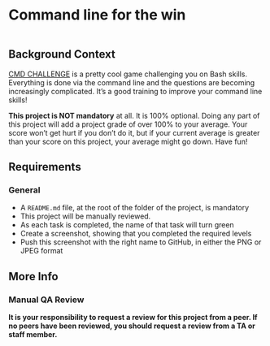 <h1 class="gap">Command line for the win</h1>
<div class="well clean" id="project-description">
  <p><img src="https://s3.amazonaws.com/intranet-projects-files/holbertonschool-sysadmin_devops/324/06AChAO.png" alt="" style="" /></p>

<h2>Background Context</h2>

<p><a href="/rltoken/dGik0ttp83Dxj-_G5CWe_g" title="CMD CHALLENGE" target="_blank">CMD CHALLENGE</a> is a pretty cool game challenging you on Bash skills. Everything is done via the command line and the questions are becoming increasingly complicated. It&rsquo;s a good training to improve your command line skills!</p>

<p><strong>This project is NOT mandatory</strong> at all. It is 100% optional. Doing any part of this project will add a project grade of over 100% to your average. Your score won&rsquo;t get hurt if you don&rsquo;t do it, but if your current average is greater than your score on this project, your average might go down. Have fun!</p>

<h2>Requirements</h2>

<h3>General</h3>

<ul>
<li>A <code>README.md</code> file, at the root of the folder of the project, is mandatory</li>
<li>This project will be manually reviewed.</li>
<li>As each task is completed, the name of that task will turn green</li>
<li>Create a screenshot, showing that you completed the required levels</li>
<li>Push this screenshot with the right name to GitHub, in either the PNG or JPEG format</li>
</ul>

<h2>More Info</h2>

<h3>Manual QA Review</h3>

<p><strong>It is your responsibility to request a review for this project from a peer. If no peers have been reviewed, you should request a review from a TA or staff member.</strong></p>

</div>